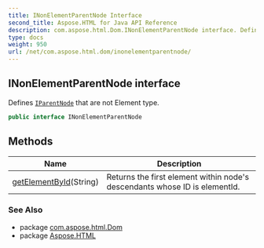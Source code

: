 ```yaml
---
title: INonElementParentNode Interface
second_title: Aspose.HTML for Java API Reference
description: com.aspose.html.Dom.INonElementParentNode interface. Defines IParentNode that are not Element type
type: docs
weight: 950
url: /net/com.aspose.html.dom/inonelementparentnode/
---
```

## INonElementParentNode interface

Defines [`IParentNode`](../iparentnode/) that are not Element type.

```java
public interface INonElementParentNode
```

## Methods

| Name | Description |
| --- | --- |
| [getElementById](../../com.aspose.html.dom/inonelementparentnode/getelementbyid/)(String) | Returns the first element within node's descendants whose ID is elementId. |

### See Also

* package [com.aspose.html.Dom](../../com.aspose.html.dom/)
* package [Aspose.HTML](../../)
